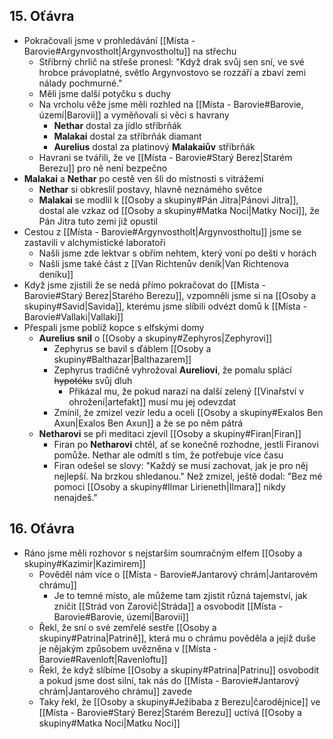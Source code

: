 ## 15. Oťávra
- Pokračovali jsme v prohledávání [[Místa - Barovie#Argynvostholt|Argynvostholtu]] na střechu
	- Stříbrný chrlič na střeše pronesl: "Když drak svůj sen sní, ve své hrobce právoplatné, světlo Argynvostovo se rozzáří a zbaví zemi nálady pochmurné."
	- Měli jsme další potyčku s duchy
	- Na vrcholu věže jsme měli rozhled na [[Místa - Barovie#Barovie, území|Barovii]] a vyměňovali si věci s havrany
		- **Nethar** dostal za jídlo stříbrňák
		- **Malakai** dostal za stříbrňák diamant
		- **Aurelius** dostal za platinový **Malakaiův** stříbrňák
	- Havrani se tvářili, že ve [[Místa - Barovie#Starý Berez|Starém Berezu]] pro ně není bezpečno
- **Malakai** a **Nethar** po cestě ven šli do místnosti s vitrážemi
	- **Nethar** si obkreslil postavy, hlavně neznámého světce
	- **Malakai** se modlil k [[Osoby a skupiny#Pán Jitra|Pánovi Jitra]], dostal ale vzkaz od [[Osoby a skupiny#Matka Noci|Matky Noci]], že Pán Jitra tuto zemi již opustil
- Cestou z [[Místa - Barovie#Argynvostholt|Argynvostholtu]] jsme se zastavili v alchymistické laboratoři
	- Našli jsme zde lektvar s obřím nehtem, který voní po dešti v horách
	- Našli jsme také část z [[Van Richtenův deník|Van Richtenova deníku]]
- Když jsme zjistili že se nedá přímo pokračovat do [[Místa - Barovie#Starý Berez|Starého Berezu]], vzpomněli jsme si na [[Osoby a skupiny#Savid|Savida]], kterému jsme slíbili odvézt domů k [[Místa - Barovie#Vallaki|Vallaki]]
- Přespali jsme poblíž kopce s elfskými domy
	- **Aurelius snil** o [[Osoby a skupiny#Zephyros|Zephyrovi]]
		- Zephyrus se bavil s ďáblem [[Osoby a skupiny#Balthazar|Balthazarem]]
		- Zephyrus tradičně vyhrožoval **Aureliovi**, že pomalu splácí ~~hypotéku~~ svůj dluh
			- Přikázal mu, že pokud narazí na další zelený [[Vinařství v ohrožení|artefakt]] musí mu jej odevzdat
		- Zmínil, že zmizel vezír ledu a oceli [[Osoby a skupiny#Exalos Ben Axun|Exalos Ben Axun]] a že se po něm pátrá
	- **Netharovi** se při meditaci zjevil [[Osoby a skupiny#Firan|Firan]]
		- Firan po **Netharovi** chtěl, ať se konečně rozhodne, jestli Firanovi pomůže. Nethar ale odmítl s tím, že potřebuje více času
		- Firan odešel se slovy: "Každý se musí zachovat, jak je pro něj nejlepší. Na brzkou shledanou." Než zmizel, ještě dodal: "Bez mé pomoci [[Osoby a skupiny#Ilmar Lirieneth|Ilmara]] nikdy nenajdeš."
## 16. Oťávra
- Ráno jsme měli rozhovor s nejstarším soumračným elfem [[Osoby a skupiny#Kazimir|Kazimirem]]
	- Pověděl nám více o [[Místa - Barovie#Jantarový chrám|Jantarovém chrámu]]
		- Je to temné místo, ale můžeme tam zjistit různá tajemství, jak zničit [[Strád von Zarovič|Stráda]] a osvobodit [[Místa - Barovie#Barovie, území|Barovii]] 
	- Řekl, že sní o své zemřelé sestře [[Osoby a skupiny#Patrina|Patrině]], která mu o chrámu pověděla a jejíž duše je nějakým způsobem uvězněna v [[Místa - Barovie#Ravenloft|Ravenloftu]]
	- Řekl, že když slíbíme [[Osoby a skupiny#Patrina|Patrinu]] osvobodit a pokud jsme dost silní, tak nás do [[Místa - Barovie#Jantarový chrám|Jantarového chrámu]] zavede
	- Taky řekl, že [[Osoby a skupiny#Ježibaba z Berezu|čarodějnice]] ve [[Místa - Barovie#Starý Berez|Starém Berezu]] uctívá [[Osoby a skupiny#Matka Noci|Matku Noci]]